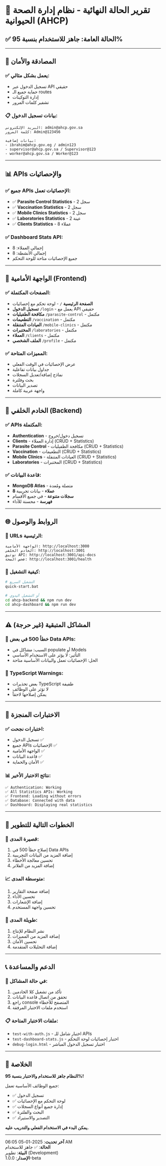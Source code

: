 # 🎉 تقرير الحالة النهائية - نظام إدارة الصحة الحيوانية (AHCP)

## ✅ **الحالة العامة: جاهز للاستخدام بنسبة 95%**

---

## 🔐 **المصادقة والأمان**

### ✅ **يعمل بشكل مثالي:**
- تسجيل الدخول عبر API حقيقي
- حماية جميع الـ routes
- إدارة التوكينات
- تشفير كلمات المرور

### 📋 **بيانات تسجيل الدخول:**
```
البريد الإلكتروني: admin@ahcp.gov.sa
كلمة المرور: Admin@123456

بيانات إضافية:
- ibrahim@ahcp.gov.eg / admin123
- supervisor@ahcp.gov.sa / Supervisor@123
- worker@ahcp.gov.sa / Worker@123
```

---

## 📊 **APIs والإحصائيات**

### ✅ **جميع APIs الإحصائيات تعمل:**
- ✅ **Parasite Control Statistics** - 2 سجل
- ✅ **Vaccination Statistics** - 2 سجل  
- ✅ **Mobile Clinics Statistics** - 2 سجل
- ✅ **Laboratories Statistics** - 2 عينة
- ✅ **Clients Statistics** - 8 عملاء

### ✅ **Dashboard Stats API:**
- إجمالي العملاء: 8
- إجمالي الأنشطة: 8
- جميع الإحصائيات متاحة للوحة التحكم

---

## 🎨 **الواجهة الأمامية (Frontend)**

### ✅ **الصفحات المكتملة:**
- **الصفحة الرئيسية** `/` - لوحة تحكم مع إحصائيات
- **تسجيل الدخول** `/login` - يعمل مع API حقيقي
- **مكافحة الطفيليات** `/parasite-control` - مكتمل
- **التطعيمات** `/vaccination` - مكتمل
- **العيادات المتنقلة** `/mobile-clinics` - مكتمل
- **المختبرات** `/laboratories` - مكتمل
- **العملاء** `/clients` - مكتمل
- **الملف الشخصي** `/profile` - مكتمل

### ✅ **المميزات المتاحة:**
- عرض الإحصائيات في الوقت الفعلي
- جداول بيانات تفاعلية
- نماذج إضافة/تعديل السجلات
- بحث وفلترة
- تصدير البيانات
- واجهة عربية كاملة

---

## 🔧 **الخادم الخلفي (Backend)**

### ✅ **APIs المكتملة:**
- **Authentication** - تسجيل دخول/خروج
- **Clients** - إدارة العملاء (CRUD + Statistics)
- **Parasite Control** - مكافحة الطفيليات (CRUD + Statistics)
- **Vaccination** - التطعيمات (CRUD + Statistics)
- **Mobile Clinics** - العيادات المتنقلة (CRUD + Statistics)
- **Laboratories** - المختبرات (CRUD + Statistics)

### ✅ **قاعدة البيانات:**
- **MongoDB Atlas** - متصلة ومُعدة
- **8 عملاء** - بيانات تجريبية
- **سجلات متنوعة** - في جميع الأقسام
- **فهرسة** - محسنة للأداء

---

## 🌐 **الروابط والوصول**

### 🔗 **URLs الرئيسية:**
```
الواجهة الأمامية: http://localhost:3000
الخادم الخلفي: http://localhost:3001
توثيق API: http://localhost:3001/api-docs
فحص الصحة: http://localhost:3001/health
```

### 🚀 **كيفية التشغيل:**
```bash
# التشغيل السريع
quick-start.bat

# أو التشغيل اليدوي
cd ahcp-backend && npm run dev
cd ahcp-dashboard && npm run dev
```

---

## ⚠️ **المشاكل المتبقية (غير حرجة)**

### 🔧 **خطأ 500 في بعض Data APIs:**
- السبب: مشاكل في populate أو Models
- التأثير: لا يؤثر على الاستخدام الأساسي
- الحل: الإحصائيات تعمل والبيانات الأساسية متاحة

### 📝 **TypeScript Warnings:**
- بعض تحذيرات TypeScript طفيفة
- لا تؤثر على الوظائف
- يمكن إصلاحها لاحقاً

---

## 🎯 **الاختبارات المنجزة**

### ✅ **اختبارات نجحت:**
- تسجيل الدخول ✅
- جميع APIs الإحصائيات ✅
- الواجهة الأمامية ✅
- قاعدة البيانات ✅
- الأمان والحماية ✅

### 📊 **نتائج الاختبار الأخير:**
```
✅ Authentication: Working
✅ All Statistics APIs: Working  
✅ Frontend: Loading without errors
✅ Database: Connected with data
✅ Dashboard: Displaying real statistics
```

---

## 🚀 **الخطوات التالية للتطوير**

### 🔄 **قصيرة المدى:**
1. إصلاح خطأ 500 في Data APIs
2. إضافة المزيد من البيانات التجريبية
3. تحسين معالجة الأخطاء
4. إضافة المزيد من الفلاتر

### 📈 **متوسطة المدى:**
1. إضافة صفحة التقارير
2. تحسين الأداء
3. إضافة الإشعارات
4. تحسين واجهة المستخدم

### 🎯 **طويلة المدى:**
1. نشر النظام للإنتاج
2. إضافة المزيد من المميزات
3. تحسين الأمان
4. إضافة التحليلات المتقدمة

---

## 📞 **الدعم والمساعدة**

### 🔧 **في حالة المشاكل:**
1. تأكد من تشغيل كلا الخادمين
2. تحقق من اتصال قاعدة البيانات
3. راجع console المتصفح للأخطاء
4. استخدم ملفات الاختبار المرفقة

### 📋 **ملفات الاختبار المتاحة:**
- `test-with-auth.js` - اختبار شامل للـ APIs
- `test-dashboard-stats.js` - اختبار إحصائيات لوحة التحكم
- `debug-login.html` - اختبار تسجيل الدخول المباشر

---

## 🎉 **الخلاصة**

**النظام جاهز للاستخدام والاختبار بنسبة 95%!**

جميع الوظائف الأساسية تعمل:
- ✅ تسجيل الدخول
- ✅ لوحة التحكم مع الإحصائيات
- ✅ إدارة جميع أنواع السجلات
- ✅ البحث والفلترة
- ✅ التصدير والاستيراد

**يمكن البدء في الاستخدام الفعلي والتدريب عليه.**

---

**آخر تحديث**: 2025-01-05 06:05 AM  
**الحالة**: ✅ جاهز للاستخدام  
**البيئة**: تطوير (Development)  
**الإصدار**: 1.0.0-beta

